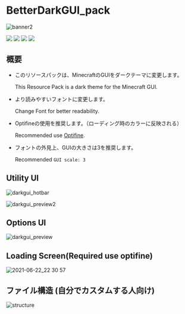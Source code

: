 # BetterDarkGUI_pack
![banner2](https://user-images.githubusercontent.com/82772868/122908256-e3775f00-d38e-11eb-8f63-920eacfffa2a.png)



![](https://img.shields.io/badge/Minecraft-Resourcepack-blue)
![](https://img.shields.io/badge/Recommended-Optifine-yellow)
![](https://img.shields.io/badge/Version-1.17+-brightgreen)
![](https://img.shields.io/badge/Progress-95%25-brightgreen)

## 概要
- このリソースパックは、MinecraftのGUIをダークテーマに変更します。

  This Resource Pack is a  dark theme for the Minecraft GUI.


- より読みやすいフォントに変更します。
 
  Change Font for better readability.

- Optifineの使用を推奨します。（ローディング時のカラーに反映される）
  
  Recommended use [Optifine](https://optifine.net/downloads).

- フォントの外見上、GUIの大きさは3を推奨します。

  Recommended `GUI scale: 3`

## Utility UI

![darkgui_hotbar](https://user-images.githubusercontent.com/82772868/122937688-22b4a880-d3ad-11eb-9c3c-09ba0010d750.jpg)

![darkgui_preview2](https://user-images.githubusercontent.com/82772868/122931915-432e3400-d3a8-11eb-9440-88550749b28d.jpg)


## Options UI

![darkgui_preview](https://user-images.githubusercontent.com/82772868/122922173-4f14f880-d39e-11eb-8c65-676fda47f13a.jpg)

## Loading Screen(Required use optifine)

![2021-06-22_22 30 57](https://user-images.githubusercontent.com/82772868/122933562-b71d0c00-d3a9-11eb-9af5-c8334ea16eff.png)

## ファイル構造 (自分でカスタムする人向け)
![structure](https://user-images.githubusercontent.com/82772868/122955654-3f57dd00-d3bb-11eb-89b4-f6c0901ac429.png)


<!--
BetterdarkGUI
├── .git
├── .vscode
├── asset
│   ├── minecraft
│   │   ├── font
│   │   │   ├── custom.ttf (フォントファイル)
│   │   │   └── default.json (フォントの細かな設定)
│   │   ├── optifine
│   │   │   └── color.properties (ローディング時の背景カラーやプログレスバーの設定)
│   │   └── textures
│   │       ├── gui
│   │       │   ├── title
│   │       │   │   ├── mojangstudios.png (ローディング時のロゴ)
│   │       │   │   └── background
│   │       │   │       └── panorama_x.png (タイトル画面時の背景xには0~5の数字が入る)   
│   │       │   ├── container
│   │       │   │   ├── xxx.png (inventory.pngなどの主なUtility系のUIテクスチャ)
│   │       │   │   └── creative_inventory (クリエイティブ時のUIテクスチャ)
│   │       │   ├── options_background.png (オプション時の背景タイル画像)
│   │       │   └── xxx.png (ホットバーなどのUIのテクスチャ)
│   │       └── mob_effect
│   │           └── xxx.png (エフェクト関連のテクスチャ)
│   ├── .mcassetroot
│   └── .gitkeep
├── .gitignore
├── LICENCE
├── pack.png (Resourcepackのアイコン画像)
├── pack.mcmeta (Description等)
└── README.md
-->
